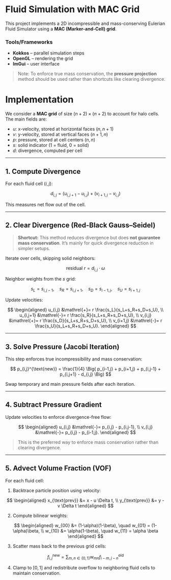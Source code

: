# Fluid Simulation with MAC Grid

This project implements a 2D incompressible and mass-conserving Eulerian Fluid
Simulator using a **MAC (Marker-and-Cell) grid**.

### Tools/Frameworks
- **Kokkos** – parallel simulation steps  
- **OpenGL** – rendering the grid  
- **ImGui** – user interface  

> Note: To enforce true mass conservation, the **pressure projection** method
should be used rather than shortcuts like clearing divergence.

# Implementation

We consider a **MAC grid** of size $(n+2) \times (n+2)$ to account for halo
cells. The main fields are:

- $u$: x-velocity, stored at horizontal faces $(n, n+1)$  
- $v$: y-velocity, stored at vertical faces $(n+1, n)$  
- $p$: pressure, stored at cell centers $(n, n)$  
- $s$: solid indicator (1 = fluid, 0 = solid)  
- $d$: divergence, computed per cell  

---

## 1. Compute Divergence

For each fluid cell $(i,j)$:

$$
d_{i,j} = (u_{i,j+1} - u_{i,j}) + (v_{i+1,j} - v_{i,j})
$$

This measures net flow out of the cell.

---

## 2. Clear Divergence (Red-Black Gauss–Seidel)

> **Shortcut:** This method reduces divergence but does **not guarantee mass
conservation**. It’s mainly for quick divergence reduction in simpler setups.

Iterate over cells, skipping solid neighbors:

$$
\text{residual } r = d_{i,j} \cdot \omega
$$

Neighbor weights from the $s$ grid:

$$
s_L = s_{i,j-1}, \quad s_R = s_{i,j+1}, \quad s_D = s_{i-1,j}, \quad s_U =
s_{i+1,j}
$$

Update velocities:

$$
\begin{aligned}
u_{i,j} &\mathrel{+}= r \frac{s_L}{s_L+s_R+s_D+s_U}, \\
u_{i,j+1} &\mathrel{-}= r \frac{s_R}{s_L+s_R+s_D+s_U}, \\
v_{i,j} &\mathrel{+}= r \frac{s_D}{s_L+s_R+s_D+s_U}, \\
v_{i+1,j} &\mathrel{-}= r \frac{s_U}{s_L+s_R+s_D+s_U}.
\end{aligned}
$$

---

## 3. Solve Pressure (Jacobi Iteration)

This step enforces true incompressibility and mass conservation:

$$
p_{i,j}^{\text{new}} = \frac{1}{4} \Big( p_{i-1,j} + p_{i+1,j} + p_{i,j-1} +
p_{i,j+1} - d_{i,j} \Big)
$$

Swap temporary and main pressure fields after each iteration.

---

## 4. Subtract Pressure Gradient

Update velocities to enforce divergence-free flow:

$$
\begin{aligned}
u_{i,j} &\mathrel{-}= p_{i,j} - p_{i,j-1}, \\
v_{i,j} &\mathrel{-}= p_{i,j} - p_{i-1,j}.
\end{aligned}
$$

> This is the preferred way to enforce mass conservation rather than clearing
divergence.

---

## 5. Advect Volume Fraction (VOF)

For each fluid cell:

1. Backtrace particle position using velocity:

$$
\begin{aligned}
x_{\text{prev}} &= x - u \Delta t, \\
y_{\text{prev}} &= y - v \Delta t
\end{aligned}
$$

2. Compute bilinear weights:

$$
\begin{aligned}
w_{00} &= (1-\alpha)(1-\beta), \quad w_{01} = (1-\alpha)\beta, \\
w_{10} &= \alpha(1-\beta), \quad w_{11} = \alpha \beta
\end{aligned}
$$

3. Scatter mass back to the previous grid cells:

$$
f_{i,j}^{\text{new}} = \sum_{m,n \in \{0,1\}} w_{mn} f_{i-m,j-n}^{\text{old}}
$$

4. Clamp to $[0,1]$ and redistribute overflow to neighboring fluid cells to
maintain conservation.